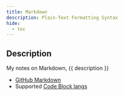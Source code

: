 ```yaml
---
title: Markdown
description: Plain-Text Formatting Syntax
hide:
  - toc
---
```


## Description

My notes on Markdown, {{ description }}

- [GitHub Markdown](https://docs.github.com/en/get-started/writing-on-github/getting-started-with-writing-and-formatting-on-github/quickstart-for-writing-on-github)
- Supported [Code Block langs](https://github.com/jincheng9/markdown_supported_languages)
